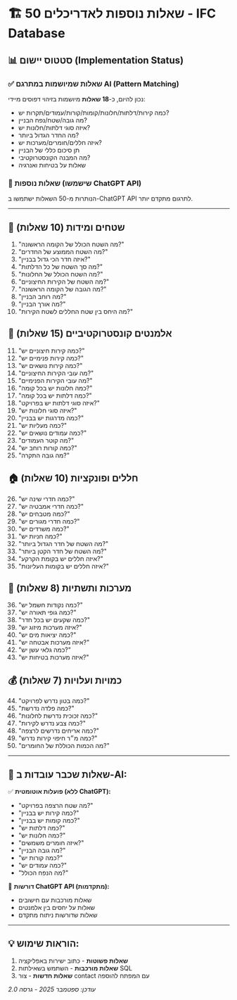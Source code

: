 # 🏗️ 50 שאלות נוספות לאדריכלים - IFC Database

## 📊 סטטוס יישום (Implementation Status)

### ✅ שאלות שמיושמות במתרגם AI (Pattern Matching)
נכון להיום, כ-**18 שאלות** מיושמות בזיהוי דפוסים מיידי:
- כמה קירות/דלתות/חלונות/קומות/קורות/עמודים/תקרות יש?
- מה גובה/שטח/נפח הבניין?
- איזה סוגי דלתות/חלונות יש?
- מה החדר הגדול ביותר?
- איזה חללים/חומרים/מערכות יש?
- תן סיכום כללי של הבניין
- מה המבנה הקונסטרוקטיבי?
- שאלות על בטיחות ואנרגיה

### 🔄 שאלות נוספות (שישמשו ChatGPT API)
הנותרות מ-50 השאלות ישתמשו ב-ChatGPT API לתרגום מתקדם יותר.

---

## 📐 שטחים ומידות (10 שאלות)

1. "מה השטח הכולל של הקומה הראשונה?"
2. "מה השטח הממוצע של החדרים?"
3. "איזה חדר הכי גדול בבניין?"
4. "מה סך השטח של כל הדלתות?"
5. "מה השטח הכולל של החלונות?"
6. "מה השטח של הקירות החיצוניים?"
7. "מה הגובה של הקומה הראשונה?"
8. "מה רוחב הבניין?"
9. "מה אורך הבניין?"
10. "מה היחס בין שטח החללים לשטח הקירות?"

## 🧱 אלמנטים קונסטרוקטיביים (15 שאלות)

11. "כמה קירות חיצוניים יש?"
12. "כמה קירות פנימיים יש?"
13. "כמה קירות נושאים יש?"
14. "מה עובי הקירות החיצוניים?"
15. "מה עובי הקירות הפנימיים?"
16. "כמה חלונות יש בכל קומה?"
17. "כמה דלתות יש בכל קומה?"
18. "איזה סוגי דלתות יש בפרויקט?"
19. "איזה סוגי חלונות יש?"
20. "כמה מדרגות יש בבניין?"
21. "כמה מעליות יש?"
22. "כמה עמודים נושאים יש?"
23. "מה קוטר העמודים?"
24. "כמה קורות רוחב יש?"
25. "מה גובה התקרה?"

## 🏠 חללים ופונקציות (10 שאלות)

26. "כמה חדרי שינה יש?"
27. "כמה חדרי אמבטיה יש?"
28. "כמה מטבחים יש?"
29. "כמה חדרי מגורים יש?"
30. "כמה משרדים יש?"
31. "כמה חניות יש?"
32. "מה השטח של חדר הגדול ביותר?"
33. "מה השטח של חדר הקטן ביותר?"
34. "איזה חללים יש בקומת הקרקע?"
35. "איזה חללים יש בקומות העליונות?"

## 🔧 מערכות ותשתיות (8 שאלות)

36. "כמה נקודות חשמל יש?"
37. "כמה גופי תאורה יש?"
38. "כמה שקעים יש בכל חדר?"
39. "איזה מערכות מיזוג יש?"
40. "כמה יציאות מים יש?"
41. "איזה מערכות אבטחה יש?"
42. "כמה גלאי עשן יש?"
43. "איזה מערכות בטיחות יש?"

## 💰 כמויות ועלויות (7 שאלות)

44. "כמה בטון נדרש לפרויקט?"
45. "כמה פלדה נדרשת?"
46. "כמה זכוכית נדרשת לחלונות?"
47. "כמה צבע נדרש לקירות?"
48. "כמה אריחים נדרשים לרצפה?"
49. "כמה מ״ר חיפוי קירות נדרש?"
50. "מה הכמות הכוללת של החומרים?"

---

## 🎯 שאלות שכבר עובדות ב-AI:

✅ **פועלות אוטומטית (ללא ChatGPT):**
- "מה שטח הרצפה בפרויקט?" 
- "כמה קירות יש בבניין?"
- "כמה קומות יש בבניין?"
- "כמה דלתות יש?"
- "כמה חלונות יש?"
- "איזה חומרים משמשים?"
- "מה גובה הבניין?"
- "כמה קורות יש?"
- "כמה עמודים יש?"
- "מה הנפח הכולל?"

🤖 **דורשות ChatGPT API (מתקדמות):**
- שאלות מורכבות עם חישובים
- שאלות על יחסים בין אלמנטים
- שאלות שדורשות ניתוח מתקדם

---

## 💡 הוראות שימוש:

1. **שאלות פשוטות** - כתוב ישירות באפליקציה
2. **שאלות מורכבות** - השתמש בשאילתות SQL
3. **שאלות חדשות** - צור contact עם המפתח להוספה

*עודכן: ספטמבר 2025 - גרסה 2.0*
